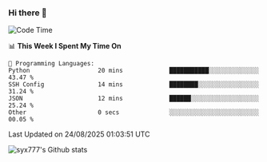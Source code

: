 ### Hi there 👋

<!--
**syx777/syx777** is a ✨ _special_ ✨ repository because its `README.md` (this file) appears on your GitHub profile.

Here are some ideas to get you started:

- 🔭 I’m currently working on ...
- 🌱 I’m currently learning ...
- 👯 I’m looking to collaborate on ...
- 🤔 I’m looking for help with ...
- 💬 Ask me about ...
- 📫 How to reach me: ...
- 😄 Pronouns: ...
- ⚡ Fun fact: ...
-->
<!--START_SECTION:waka-->
![Code Time](http://img.shields.io/badge/Code%20Time-378%20hrs%2051%20mins-blue)

📊 **This Week I Spent My Time On** 

```text
💬 Programming Languages: 
Python                   20 mins             ███████████░░░░░░░░░░░░░░   43.47 % 
SSH Config               14 mins             ████████░░░░░░░░░░░░░░░░░   31.24 % 
JSON                     12 mins             ██████░░░░░░░░░░░░░░░░░░░   25.24 % 
Other                    0 secs              ░░░░░░░░░░░░░░░░░░░░░░░░░   00.05 % 
```


 Last Updated on 24/08/2025 01:03:51 UTC
<!--END_SECTION:waka-->

![syx777's Github stats](https://github-readme-stats-syx777.vercel.app/api?username=syx777&show_icons=true&count_private=true)
